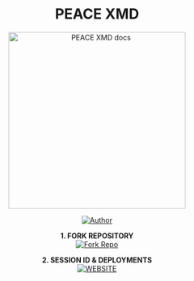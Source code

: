 <h1 align="center"> PEACE XMD</h1>

<p align="center">
  <a href="https://github.com/Peacemaker-cyber/PEACE-XMD">
    <img alt="PEACE XMD docs" height="350" src="https://files.catbox.moe/yndl4u.jpg">
  </a>
</p>
    
</a>
</p>
<p align="center">
<a href="https://github.com/Peacemaker-cyber/PEACE-XMD"><img title="Author" src="https://img.shields.io/badge/CypherX-darkgreen?style=for-the-badge&logo=whatsapp"></a>
<p/>

<p align="center">
    <strong>1. FORK REPOSITORY</strong>
  <br>
    <a href="https://github.com/Peacemaker-cyber/PEACE-XMD/fork" target="_blank">
        <img alt="Fork Repo" src="https://img.shields.io/badge/Fork%20Repo-100000?style=for-the-badge&logo=scan&logoColor=white&labelColor=darkblue&color=darkblue"/>
    </a>
</p>

<p align="center">
    <strong>2. SESSION ID & DEPLOYMENTS</strong>
    <br>
    <a href="https://peace-merchant.onrender.com" target="_blank">
        <img alt="WEBSITE" src="https://img.shields.io/badge/Let%27s_Go-100000?style=for-the-badge&logo=scan&logoColor=white&labelColor=darkred&color=darkred"/>
    </a>
</p>
